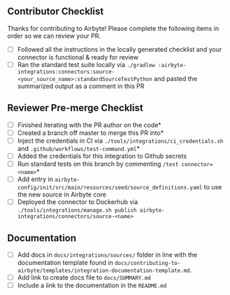## Contributor Checklist
Thanks for contributing to Airbyte! Please complete the following items in order so we can review your PR.
- [ ] Followed all the instructions in the locally generated checklist and your connector is functional & ready for review
- [ ] Ran the standard test suite locally via `./gradlew :airbyte-integrations:connectors:source-<your_source_name>:standardSourceTestPython` and pasted the summarized output as a comment in this PR

## Reviewer Pre-merge Checklist 
- [ ] Finished iterating with the PR author on the code*
- [ ] Created a branch off master to merge this PR into*
- [ ] Inject the credentials in CI via `./tools/integrations/ci_credentials.sh` and `.github/workflows/test-command.yml`*
- [ ] Added the credentials for this integration to Github secrets 
- [ ] Run standard tests on this branch by commenting `/test connector=<name>`*
- [ ] Add entry in `airbyte-config/init/src/main/resources/seed/source_definitions.yaml` to use the new source in Airbyte core
- [ ] Deployed the connector to Dockerhub via `./tools/integrations/manage.sh publish airbyte-integrations/connectors/source-<name>`

## Documentation
- [ ] Add docs in `docs/integrations/sources/` folder in line with the documentation template found in `docs/contributing-to-airbyte/templates/integration-documentation-template.md`.
- [ ] Add link to create docs file to `docs/SUMMARY.md`
- [ ] Include a link to the documentation in the `README.md`
